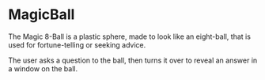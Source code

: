 # MagicBall

The Magic 8-Ball is a plastic sphere, made to look like an eight-ball, that is used for fortune-telling or seeking advice.

The user asks a question to the ball, then turns it over to reveal an answer in a window on the ball.
